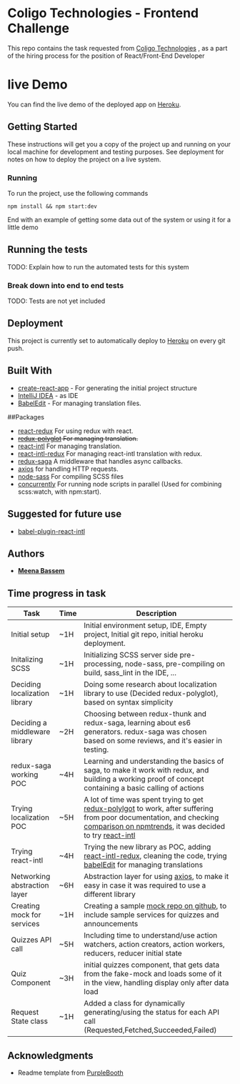 # Coligo Technologies - Frontend Challenge
This repo contains the task requested from [Coligo Technologies](https://web.coligotech.com/) , as a part of the hiring process for the position of React/Front-End Developer

<!-- -->

# live Demo

You can find the live demo of the deployed app on [Heroku](https://frontend-challenge-coligo.herokuapp.com/).

## Getting Started

These instructions will get you a copy of the project up and running on your local machine for development and testing purposes. See deployment for notes on how to deploy the project on a live system.

<!--
### Prerequisites

What things you need to install the software and how to install them

```React/Frontend Developer
React/Frontend Developer

Give examples
```

### Installing

A step by step series of examples that tell you how to get a development env running

Say what the step will be

```
npm install && npm start:dev
```
-->


### Running

To run the project, use the following commands

```
npm install && npm start:dev
```




End with an example of getting some data out of the system or using it for a little demo

## Running the tests
TODO: Explain how to run the automated tests for this system

### Break down into end to end tests

TODO: Tests are not yet included

## Deployment
This project is currently set to automatically deploy to [Heroku](https://frontend-challenge-coligo.herokuapp.com/) on every git push.

## Built With
* [create-react-app](https://github.com/facebook/create-react-app) - For generating the initial project structure
* [IntelliJ IDEA](https://www.jetbrains.com/idea/) - as IDE
* [BabelEdit](https://www.codeandweb.com/babeledit) - For managing translation files.

##Packages
* [react-redux](https://github.com/reduxjs/react-redux) For using redux with react.
* <del>[redux-polyglot](https://github.com/Tiqa/redux-polyglot) For managing translation.</del>
* [react-intl](https://github.com/yahoo/react-intl) For managing translation.
* [react-intl-redux](https://github.com/ratson/react-intl-redux) For managing react-intl translation with redux.
* [redux-saga](https://github.com/redux-saga/redux-saga) A middleware that handles async callbacks.
* [axios](https://github.com/axios/axios) for handling HTTP requests.
* [node-sass](https://github.com/sass/node-sass) For compiling SCSS files
* [concurrently](https://github.com/kimmobrunfeldt/concurrently) For running node scripts in parallel (Used for combining scss:watch, with npm:start).

## Suggested for future use
* [babel-plugin-react-intl](https://github.com/yahoo/babel-plugin-react-intl) 


## Authors

* **[Meena Bassem](https://www.linkedin.com/in/meenabassem/)**

## Time progress in task

| Task |Time | Description|
|----|----|---|
|Initial setup| ~1H |Initial environment setup, IDE, Empty project, Initial git repo, initial heroku deployment.|
|Initalizing SCSS| ~1H | Initializing SCSS server side pre-processing, node-sass, pre-compiling on build, sass_lint in the IDE, ...|
|Deciding localization library | ~1H | Doing some research about localization library to use (Decided redux-polyglot), based on syntax simplicity|
|Deciding a middleware library| ~2H | Choosing between redux-thunk and redux-saga, learning about es6 generators. redux-saga was chosen based on some reviews, and it's easier in testing.|
|redux-saga working POC| ~4H| Learning and understanding the basics of saga, to make it work with redux, and building a working proof of concept containing a basic calling of actions|
|Trying localization POC| ~5H | A lot of time was spent trying to get [redux-polylgot](https://github.com/Tiqa/redux-polyglot) to work, after suffering from poor documentation, and checking [comparison on npmtrends](https://www.npmtrends.com/redux-polyglot-vs-react-localize-vs-react-intl-vs-react-redux-i18n-vs-react-i18next-vs-i18n-react), it was decided to try  [react-intl](https://github.com/yahoo/react-intl)|
|Trying react-intl| ~4H |Trying the new library as POC, adding [react-intl-redux](https://github.com/ratson/react-intl-redux), cleaning the code, trying [babelEdit](https://www.codeandweb.com/babeledit) for managing translations|
|Networking abstraction layer| ~6H | Abstraction layer for using [axios](https://github.com/axios/axios), to make it easy in case it was required to use a different library|
|Creating mock for services| ~1H| Creating a sample [mock repo on github](https://github.com/mbkfa93/coligo-mock), to include sample services for quizzes and announcements|
|Quizzes API call | ~5H | Including time to understand/use action watchers, action creators, action workers, reducers, reducer initial state|
|Quiz Component | ~3H | initial quizzes component, that gets data from the fake-mock and loads some of it in the view, handling display only after data load|
|Request State class| ~1H | Added a class for dynamically generating/using the status for each API call (Requested,Fetched,Succeeded,Failed)
 
 

## Acknowledgments
* Readme template from [PurpleBooth](https://gist.github.com/PurpleBooth/109311bb0361f32d87a2)
